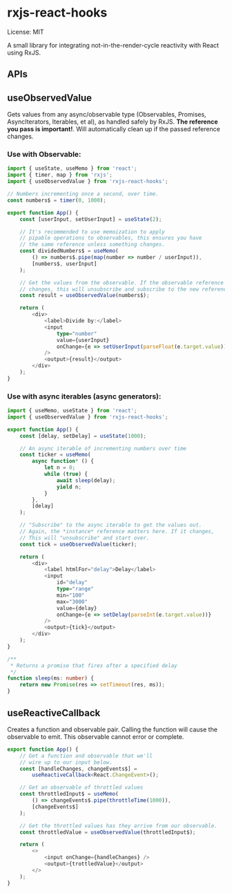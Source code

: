 # rxjs-react-hooks

License: MIT

A small library for integrating not-in-the-render-cycle reactivity with React using RxJS.

## APIs

## useObservedValue

Gets values from any async/observable type (Observables, Promises, AsyncIterators, Iterables, et al), as handled safely by RxJS. **The reference you pass is important!**. Will automatically clean up if the passed reference changes.

### Use with Observable:

```ts
import { useState, useMemo } from 'react';
import { timer, map } from 'rxjs';
import { useObservedValue } from 'rxjs-react-hooks';

// Numbers incrementing once a second, over time.
const numbers$ = timer(0, 1000);

export function App() {
	const [userInput, setUserInput] = useState(2);

	// It's recommended to use memoization to apply
	// pipable operations to observables, this ensures you have
	// the same reference unless something changes.
	const dividedNumbers$ = useMemo(
		() => numbers$.pipe(map(number => number / userInput)),
		[numbers$, userInput]
	);

	// Get the values from the observable. If the observable reference
	// changes, this will unsubscribe and subscribe to the new reference.
	const result = useObservedValue(numbers$);

	return (
		<div>
			<label>Divide by:</label>
			<input
				type="number"
				value={userInput}
				onChange={e => setUserInput(parseFloat(e.target.value))}
			/>
			<output>{result}</output>
		</div>
	);
}
```

### Use with async iterables (async generators):

```ts
import { useMemo, useState } from 'react';
import { useObservedValue } from 'rxjs-react-hooks';

export function App() {
	const [delay, setDelay] = useState(1000);

	// An async iterable of incrementing numbers over time
	const ticker = useMemo(
		async function* () {
			let n = 0;
			while (true) {
				await sleep(delay);
				yield n;
			}
		},
		[delay]
	);

	// "Subscribe" to the async iterable to get the values out.
	// Again, the *instance* reference matters here. If it changes,
	// This will "unsubscribe" and start over.
	const tick = useObservedValue(ticker);

	return (
		<div>
			<label htmlFor="delay">Delay</label>
			<input
				id="delay"
				type="range"
				min="100"
				max="3000"
				value={delay}
				onChange={e => setDelay(parseInt(e.target.value))}
			/>
			<output>{tick}</output>
		</div>
	);
}

/**
 * Returns a promise that fires after a specified delay
 */
function sleep(ms: number) {
	return new Promise(res => setTimeout(res, ms));
}
```

## useReactiveCallback

Creates a function and observable pair. Calling the function will cause the observable to emit. This observable cannot error or complete.

```ts
export function App() {
	// Get a function and observable that we'll
	// wire up to our input below.
	const [handleChanges, changeEvents$] =
		useReactiveCallback<React.ChangeEvent>();

	// Get an observable of throttled values
	const throttledInput$ = useMemo(
		() => changeEvents$.pipe(throttleTime(1000)),
		[changeEvents$]
	);

	// Get the throttled values has they arrive from our observable.
	const throttledValue = useObservedValue(throttledInput$);

	return (
		<>
			<input onChange={handleChanges} />
			<output>{trottledValue}</output>
		</>
	);
}
```
